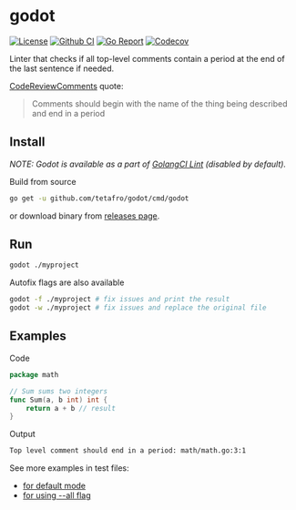 # godot

[![License](http://img.shields.io/badge/license-MIT-green.svg?style=flat)](https://raw.githubusercontent.com/tetafro/godot/master/LICENSE)
[![Github CI](https://img.shields.io/github/workflow/status/tetafro/godot/Test)](https://github.com/tetafro/godot/actions?query=workflow%3ATest)
[![Go Report](https://goreportcard.com/badge/github.com/tetafro/godot)](https://goreportcard.com/report/github.com/tetafro/godot)
[![Codecov](https://codecov.io/gh/tetafro/godot/branch/master/graph/badge.svg)](https://codecov.io/gh/tetafro/godot)

Linter that checks if all top-level comments contain a period at the
end of the last sentence if needed.

[CodeReviewComments](https://github.com/golang/go/wiki/CodeReviewComments#comment-sentences) quote:

> Comments should begin with the name of the thing being described
> and end in a period

## Install

*NOTE: Godot is available as a part of [GolangCI Lint](https://github.com/golangci/golangci-lint)
(disabled by default).*

Build from source

```sh
go get -u github.com/tetafro/godot/cmd/godot
```

or download binary from [releases page](https://github.com/tetafro/godot/releases).

## Run

```sh
godot ./myproject
```

Autofix flags are also available

```sh
godot -f ./myproject # fix issues and print the result
godot -w ./myproject # fix issues and replace the original file
```

## Examples

Code

```go
package math

// Sum sums two integers
func Sum(a, b int) int {
    return a + b // result
}
```

Output

```sh
Top level comment should end in a period: math/math.go:3:1
```

See more examples in test files:
- [for default mode](testdata/default/check/main.go)
- [for using --all flag](testdata/checkall/check/main.go)
